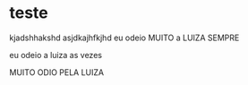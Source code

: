 # teste
kjadshhakshd
asjdkajhfkjhd
eu odeio MUITO a LUIZA SEMPRE

eu odeio a luiza as vezes

MUITO ODIO PELA LUIZA
